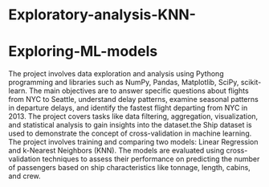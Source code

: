 # Exploratory-analysis-KNN-

# Exploring-ML-models

The project involves data exploration and analysis using Pythong programming and libraries such as NumPy, Pandas, Matplotlib, SciPy, scikit-learn.
The main objectives are to answer specific questions about flights from NYC to Seattle, understand delay patterns, examine seasonal patterns in departure delays, and identify the fastest flight departing from NYC in 2013. The project covers tasks like data filtering, aggregation, visualization, and statistical analysis to gain insights into the dataset.the Ship dataset is used to demonstrate the concept of cross-validation in machine learning. The project involves training and comparing two models: Linear Regression and k-Nearest Neighbors (KNN). The models are evaluated using cross-validation techniques to assess their performance on predicting the number of passengers based on ship characteristics like tonnage, length, cabins, and crew.
